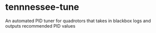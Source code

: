 # tennnessee-tune

An automated PID tuner for quadrotors that takes in blackbox logs and outputs recommended PID values
